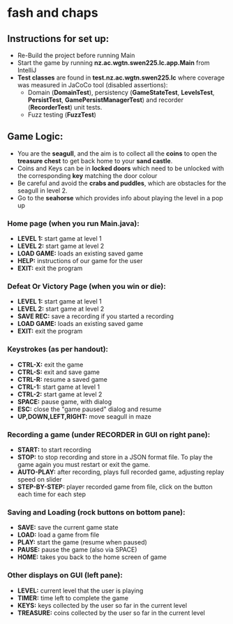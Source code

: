 # fash and chaps


## Instructions for set up:
- Re-Build the project before running Main
- Start the game by running **nz.ac.wgtn.swen225.lc.app.Main** from IntelliJ
- **Test classes** are found in **test.nz.ac.wgtn.swen225.lc** where coverage was measured in JaCoCo tool (disabled assertions):
    - Domain (**DomainTest**), persistency (**GameStateTest**, **LevelsTest**, **PersistTest**, **GamePersistManagerTest**) and recorder (**RecorderTest**) unit tests.
    - Fuzz testing (**FuzzTest**)

## Game Logic:
- You are the **seagull**, and the aim is to collect all the **coins** to open the **treasure chest** to get back home to your **sand castle**.
- Coins and Keys can be in **locked doors** which need to be unlocked with the corresponding **key** matching the door colour
- Be careful and avoid the **crabs and puddles**, which are obstacles for the seagull in level 2.
- Go to the **seahorse** which provides info about playing the level in a pop up

### Home page (when you run Main.java):
- **LEVEL 1:** start game at level 1
- **LEVEL 2:** start game at level 2
- **LOAD GAME:** loads an existing saved game
- **HELP:** instructions of our game for the user
- **EXIT:** exit the program

### Defeat Or Victory Page (when you win or die):
- **LEVEL 1:** start game at level 1
- **LEVEL 2:** start game at level 2
- **SAVE REC:** save a recording if you started a recording
- **LOAD GAME:** loads an existing saved game
- **EXIT:** exit the program

### Keystrokes (as per handout):
- **CTRL-X:** exit the game
- **CTRL-S:** exit and save game
- **CTRL-R:** resume a saved game
- **CTRL-1:** start game at level 1
- **CTRL-2:** start game at level 2
- **SPACE:** pause game, with dialog
- **ESC:** close the "game paused" dialog and resume
- **UP,DOWN,LEFT,RIGHT:** move seagull in maze

### Recording a game (under RECORDER in GUI on right pane):
- **START:** to start recording
- **STOP:** to stop recording and store in a JSON format file. To play the game again you must restart or exit the game.
- **AUTO-PLAY:** after recording, plays full recorded game, adjusting replay speed on slider
- **STEP-BY-STEP:** player recorded game from file, click on the button each time for each step

### Saving and Loading (rock buttons on bottom pane):
- **SAVE:** save the current game state
- **LOAD:** load a game from file
- **PLAY:** start the game (resume when paused)
- **PAUSE:** pause the game (also via SPACE)
- **HOME:** takes you back to the home screen of game

### Other displays on GUI (left pane):
- **LEVEL:** current level that the user is playing
- **TIMER:** time left to complete the game
- **KEYS:** keys collected by the user so far in the current level
- **TREASURE:** coins collected by the user so far in the current level